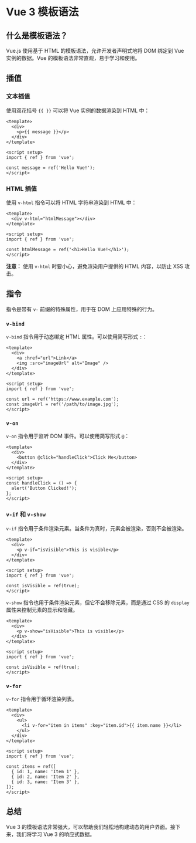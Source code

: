 # Vue 3 模板语法

## 什么是模板语法？

Vue.js 使用基于 HTML 的模板语法，允许开发者声明式地将 DOM 绑定到 Vue 实例的数据。Vue 的模板语法非常直观，易于学习和使用。

## 插值

### 文本插值

使用双花括号 `{{ }}` 可以将 Vue 实例的数据渲染到 HTML 中：

```vue
<template>
  <div>
    <p>{{ message }}</p>
  </div>
</template>

<script setup>
import { ref } from 'vue';

const message = ref('Hello Vue!');
</script>
```

### HTML 插值

使用 `v-html` 指令可以将 HTML 字符串渲染到 HTML 中：

```vue
<template>
  <div v-html="htmlMessage"></div>
</template>

<script setup>
import { ref } from 'vue';

const htmlMessage = ref('<h1>Hello Vue!</h1>');
</script>
```

**注意：** 使用 `v-html` 时要小心，避免渲染用户提供的 HTML 内容，以防止 XSS 攻击。

## 指令

指令是带有 `v-` 前缀的特殊属性，用于在 DOM 上应用特殊的行为。

### `v-bind`

`v-bind` 指令用于动态绑定 HTML 属性。可以使用简写形式 `:`：

```vue
<template>
  <div>
    <a :href="url">Link</a>
    <img :src="imageUrl" alt="Image" />
  </div>
</template>

<script setup>
import { ref } from 'vue';

const url = ref('https://www.example.com');
const imageUrl = ref('/path/to/image.jpg');
</script>
```

### `v-on`

`v-on` 指令用于监听 DOM 事件。可以使用简写形式 `@`：

```vue
<template>
  <div>
    <button @click="handleClick">Click Me</button>
  </div>
</template>

<script setup>
const handleClick = () => {
  alert('Button Clicked!');
};
</script>
```

### `v-if` 和 `v-show`

`v-if` 指令用于条件渲染元素。当条件为真时，元素会被渲染，否则不会被渲染。

```vue
<template>
  <div>
    <p v-if="isVisible">This is visible</p>
  </div>
</template>

<script setup>
import { ref } from 'vue';

const isVisible = ref(true);
</script>
```

`v-show` 指令也用于条件渲染元素，但它不会移除元素，而是通过 CSS 的 `display` 属性来控制元素的显示和隐藏。

```vue
<template>
  <div>
    <p v-show="isVisible">This is visible</p>
  </div>
</template>

<script setup>
import { ref } from 'vue';

const isVisible = ref(true);
</script>
```

### `v-for`

`v-for` 指令用于循环渲染列表。

```vue
<template>
  <div>
    <ul>
      <li v-for="item in items" :key="item.id">{{ item.name }}</li>
    </ul>
  </div>
</template>

<script setup>
import { ref } from 'vue';

const items = ref([
  { id: 1, name: 'Item 1' },
  { id: 2, name: 'Item 2' },
  { id: 3, name: 'Item 3' },
]);
</script>
```

## 总结

Vue 3 的模板语法非常强大，可以帮助我们轻松地构建动态的用户界面。接下来，我们将学习 Vue 3 的响应式数据。
